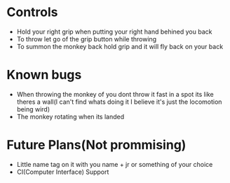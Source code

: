 # Controls
* Hold your right grip when putting your right hand behined you back
* To throw let go of the grip button while throwing
* To summon the monkey back hold grip and it will fly back on your back

# Known bugs
* When throwing the monkey of you dont throw it fast in a spot its like theres a wall(I can't find whats doing it I believe it's just the locomotion being wird)
* The monkey rotating when its landed

# Future Plans(Not prommising)
* Little name tag on it with you name + jr or something of your choice
* CI(Computer Interface) Support
